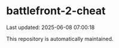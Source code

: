 # battlefront-2-cheat

Last updated: 2025-06-08 07:00:18

This repository is automatically maintained.
